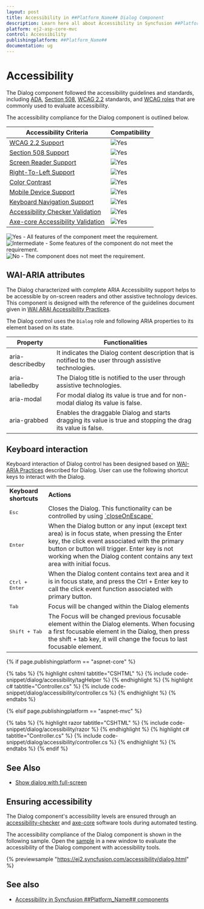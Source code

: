 ```yaml
---
layout: post
title: Accessibility in ##Platform_Name## Dialog Component
description: Learn here all about Accessibility in Syncfusion ##Platform_Name## Dialog component of Syncfusion Essential JS 2 and more.
platform: ej2-asp-core-mvc
control: Accessibility
publishingplatform: ##Platform_Name##
documentation: ug
---
```



# Accessibility

The Dialog component followed the accessibility guidelines and standards, including [ADA](https://www.ada.gov/), [Section 508](https://www.section508.gov/), [WCAG 2.2](https://www.w3.org/TR/WCAG22/) standards, and [WCAG roles](https://www.w3.org/TR/wai-aria/#roles) that are commonly used to evaluate accessibility.

The accessibility compliance for the Dialog component is outlined below.

| Accessibility Criteria | Compatibility |
| -- | -- |
| [WCAG 2.2 Support](../common/accessibility#accessibility-standards) | <img src="https://cdn.syncfusion.com/content/images/landing-page/yes.png" alt="Yes"> |
| [Section 508 Support](../common/accessibility#accessibility-standards) | <img src="https://cdn.syncfusion.com/content/images/landing-page/yes.png" alt="Yes"> |
| [Screen Reader Support](../common/accessibility#screen-reader-support) | <img src="https://cdn.syncfusion.com/content/images/landing-page/yes.png" alt="Yes"> |
| [Right-To-Left Support](../common/accessibility#right-to-left-support) | <img src="https://cdn.syncfusion.com/content/images/landing-page/yes.png" alt="Yes"> |
| [Color Contrast](../common/accessibility#color-contrast) | <img src="https://cdn.syncfusion.com/content/images/landing-page/yes.png" alt="Yes"> |
| [Mobile Device Support](../common/accessibility#mobile-device-support) | <img src="https://cdn.syncfusion.com/content/images/landing-page/yes.png" alt="Yes"> |
| [Keyboard Navigation Support](../common/accessibility#keyboard-navigation-support) | <img src="https://cdn.syncfusion.com/content/images/landing-page/yes.png" alt="Yes"> |
| [Accessibility Checker Validation](../common/accessibility#ensuring-accessibility) | <img src="https://cdn.syncfusion.com/content/images/landing-page/yes.png" alt="Yes"> |
| [Axe-core Accessibility Validation](../common/accessibility#ensuring-accessibility) | <img src="https://cdn.syncfusion.com/content/images/landing-page/yes.png" alt="Yes"> |

<style>
    .post .post-content img {
        display: inline-block;
        margin: 0.5em 0;
    }
</style>
<div><img src="https://cdn.syncfusion.com/content/images/landing-page/yes.png" alt="Yes"> - All features of the component meet the requirement.</div>

<div><img src="https://cdn.syncfusion.com/content/images/landing-page/intermediate.png" alt="Intermediate"> - Some features of the component do not meet the requirement.</div>

<div><img src="https://cdn.syncfusion.com/content/images/landing-page/no.png" alt="No"> - The component does not meet the requirement.</div>

## WAI-ARIA attributes

The Dialog characterized with complete ARIA Accessibility support helps to be accessible by on-screen readers and other assistive technology devices. This component is designed with the reference of the guidelines document given in [WAI ARAI Accessibility Practices](https://www.w3.org/TR/wai-aria-practices-1.1/#dialog_modal).

The Dialog control uses the `Dialog` role and following ARIA properties to its element based on its state.

| **Property** | **Functionalities** |
| --- | --- |
| aria-describedby | It indicates the Dialog content description that is notified to the user through assistive technologies. |
| aria-labelledby | The Dialog title is notified to the user through assistive technologies. |
| aria-modal | For modal dialog its value is true and for non-modal dialog its value is false. |
| aria-grabbed | Enables the draggable Dialog and starts dragging its value is true and stopping the drag its value is false. |

## Keyboard interaction

Keyboard interaction of Dialog control has been designed based on [WAI-ARIA Practices](https://www.w3.org/TR/wai-aria-practices-1.1/#dialog_modal) described for Dialog. User can use the following shortcut keys to interact with the Dialog.

<!-- markdownlint-disable MD033 -->
<table>
<tr>
<td>
<b>Keyboard shortcuts</b></td><td>
<b>Actions</b></td></tr>
<tr>
<td>
<kbd>Esc</kbd></td><td>
Closes the Dialog. This functionality can be controlled by using
<a href="https://help.syncfusion.com/cr/cref_files/aspnetcore-js2/aspnetcore/Syncfusion.EJ2~Syncfusion.EJ2.Popups.Dialog~CloseOnEscape.html" target="_blank"> `closeOnEscape`</a> </td></tr>
<tr>
<td>
<kbd>Enter</kbd></td><td>
When the Dialog button or any input (except text area) is in focus state, when pressing the Enter key, the click event associated with the primary button or button will trigger. Enter key is not working when the Dialog content contains any text area with initial focus.</td></tr>
<tr>
<td>
<kbd>Ctrl + Enter</kbd></td><td>
When the Dialog content contains text area and it is in focus state, and press the Ctrl + Enter key to call the click event function associated with primary button.</td></tr>
<tr>
<td>
<kbd>Tab</kbd></td><td>
Focus will be changed within the Dialog elements</td></tr>
<tr>
<td>
<kbd>Shift + Tab</kbd></td><td>
The Focus will be changed previous focusable element within the Dialog elements. When focusing a first focusable element in the Dialog, then press the shift + tab key, it will change the focus to last focusable element.</td></tr>
</table>

{% if page.publishingplatform == "aspnet-core" %}

{% tabs %}
{% highlight cshtml tabtitle="CSHTML" %}
{% include code-snippet/dialog/accessibility/tagHelper %}
{% endhighlight %}
{% highlight c# tabtitle="Controller.cs" %}
{% include code-snippet/dialog/accessibility/controller.cs %}
{% endhighlight %}
{% endtabs %}

{% elsif page.publishingplatform == "aspnet-mvc" %}

{% tabs %}
{% highlight razor tabtitle="CSHTML" %}
{% include code-snippet/dialog/accessibility/razor %}
{% endhighlight %}
{% highlight c# tabtitle="Controller.cs" %}
{% include code-snippet/dialog/accessibility/controller.cs %}
{% endhighlight %}
{% endtabs %}
{% endif %}



## See Also

* [Show dialog with full-screen](./how-to/show-dialog-with-full-screen)

## Ensuring accessibility

The Dialog component's accessibility levels are ensured through an [accessibility-checker](https://www.npmjs.com/package/accessibility-checker) and [axe-core](https://www.npmjs.com/package/axe-core) software tools during automated testing.

The accessibility compliance of the Dialog component is shown in the following sample. Open the [sample](https://ej2.syncfusion.com/accessibility/dialog.html) in a new window to evaluate the accessibility of the Dialog component with accessibility tools.

{% previewsample "https://ej2.syncfusion.com/accessibility/dialog.html" %}

## See also

* [Accessibility in Syncfusion ##Platform_Name## components](../common/accessibility)